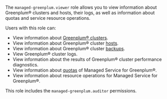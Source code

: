 The `managed-greenplum.viewer` role allows you to view information about Greenplum® clusters and hosts, their logs, as well as information about quotas and service resource operations.

Users with this role can:
* View information about [Greenplum® clusters](../../managed-greenplum/concepts/index.md).
* View information about Greenplum® cluster [hosts](../../managed-greenplum/concepts/instance-types.md).
* View information about Greenplum® cluster [backups](../../managed-greenplum/concepts/backup.md).
* View Greenplum® cluster logs.
* View information about the results of Greenplum® cluster performance diagnostics.
* View information about [quotas](../../managed-greenplum/concepts/limits.md#quotas) of Managed Service for Greenplum®.
* View information about resource operations for Managed Service for Greenplum®.

This role includes the `managed-greenplum.auditor` permissions.